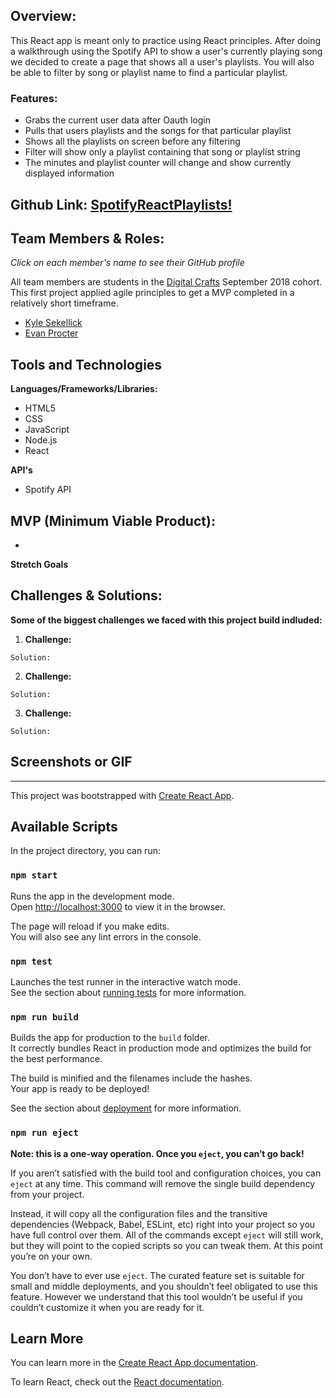 ## Overview: 

This React app is meant only to practice using React principles. After doing a walkthrough using the Spotify API to show a user's currently playing song we decided to create a page that shows all a user's playlists. You will also be able to filter by song or playlist name to find a particular playlist. 

### Features: 

- Grabs the current user data after Oauth login
- Pulls that users playlists and the songs for that particular playlist
- Shows all the playlists on screen before any filtering
- Filter will show only a playlist containing that song or playlist string
- The minutes and playlist counter will change and show currently displayed information

## Github Link: [SpotifyReactPlaylists!](https://github.com/Kllicks/better-playlists)

## Team Members & Roles:
*Click on each member's name to see their GitHub profile*

All team members are students in the [Digital Crafts](https://www.digitalcrafts.com/) September 2018 cohort. This first project applied agile principles to get a MVP completed in a relatively short timeframe.

- [Kyle Sekellick](https://github.com/Kllicks)
- [Evan Procter](https://github.com/evanprocter)

## Tools and Technologies

**Languages/Frameworks/Libraries:**
- HTML5
- CSS
- JavaScript
- Node.js
- React

**API's**
- Spotify API

## MVP (Minimum Viable Product):
- 

**Stretch Goals**


## Challenges & Solutions:
**Some of the biggest challenges we faced with this project build indluded:**

  1. **Challenge:** 

    Solution: 

  2. **Challenge:** 

    Solution: 

  3. **Challenge:** 

    Solution:

## Screenshots or GIF

----------------------

This project was bootstrapped with [Create React App](https://github.com/facebook/create-react-app).

## Available Scripts

In the project directory, you can run:

### `npm start`

Runs the app in the development mode.<br>
Open [http://localhost:3000](http://localhost:3000) to view it in the browser.

The page will reload if you make edits.<br>
You will also see any lint errors in the console.

### `npm test`

Launches the test runner in the interactive watch mode.<br>
See the section about [running tests](https://facebook.github.io/create-react-app/docs/running-tests) for more information.

### `npm run build`

Builds the app for production to the `build` folder.<br>
It correctly bundles React in production mode and optimizes the build for the best performance.

The build is minified and the filenames include the hashes.<br>
Your app is ready to be deployed!

See the section about [deployment](https://facebook.github.io/create-react-app/docs/deployment) for more information.

### `npm run eject`

**Note: this is a one-way operation. Once you `eject`, you can’t go back!**

If you aren’t satisfied with the build tool and configuration choices, you can `eject` at any time. This command will remove the single build dependency from your project.

Instead, it will copy all the configuration files and the transitive dependencies (Webpack, Babel, ESLint, etc) right into your project so you have full control over them. All of the commands except `eject` will still work, but they will point to the copied scripts so you can tweak them. At this point you’re on your own.

You don’t have to ever use `eject`. The curated feature set is suitable for small and middle deployments, and you shouldn’t feel obligated to use this feature. However we understand that this tool wouldn’t be useful if you couldn’t customize it when you are ready for it.

## Learn More

You can learn more in the [Create React App documentation](https://facebook.github.io/create-react-app/docs/getting-started).

To learn React, check out the [React documentation](https://reactjs.org/).